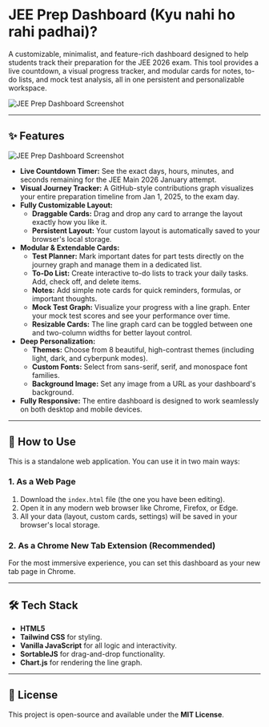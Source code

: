 # JEE Prep Dashboard (Kyu nahi ho rahi padhai)?

A customizable, minimalist, and feature-rich dashboard designed to help students track their preparation for the JEE 2026 exam. This tool provides a live countdown, a visual progress tracker, and modular cards for notes, to-do lists, and mock test analysis, all in one persistent and personalizable workspace.

![JEE Prep Dashboard Screenshot](https://i.ibb.co/Cp6jbLQM/Screenshot-2025-08-16-230241.png) 

---

## ✨ Features

![JEE Prep Dashboard Screenshot](https://i.ibb.co/jvg4cK27/Screenshot-2025-08-17-150950.png) 

* **Live Countdown Timer:** See the exact days, hours, minutes, and seconds remaining for the JEE Main 2026 January attempt.
* **Visual Journey Tracker:** A GitHub-style contributions graph visualizes your entire preparation timeline from Jan 1, 2025, to the exam day.
* **Fully Customizable Layout:**
    * **Draggable Cards:** Drag and drop any card to arrange the layout exactly how you like it.
    * **Persistent Layout:** Your custom layout is automatically saved to your browser's local storage.
* **Modular & Extendable Cards:**
    * **Test Planner:** Mark important dates for part tests directly on the journey graph and manage them in a dedicated list.
    * **To-Do List:** Create interactive to-do lists to track your daily tasks. Add, check off, and delete items.
    * **Notes:** Add simple note cards for quick reminders, formulas, or important thoughts.
    * **Mock Test Graph:** Visualize your progress with a line graph. Enter your mock test scores and see your performance over time.
    * **Resizable Cards:** The line graph card can be toggled between one and two-column widths for better layout control.
* **Deep Personalization:**
    * **Themes:** Choose from 8 beautiful, high-contrast themes (including light, dark, and cyberpunk modes).
    * **Custom Fonts:** Select from sans-serif, serif, and monospace font families.
    * **Background Image:** Set any image from a URL as your dashboard's background.
* **Fully Responsive:** The entire dashboard is designed to work seamlessly on both desktop and mobile devices.


---

## 🚀 How to Use

This is a standalone web application. You can use it in two main ways:

### 1. As a Web Page

1.  Download the `index.html` file (the one you have been editing).
2.  Open it in any modern web browser like Chrome, Firefox, or Edge.
3.  All your data (layout, custom cards, settings) will be saved in your browser's local storage.

### 2. As a Chrome New Tab Extension (Recommended)

For the most immersive experience, you can set this dashboard as your new tab page in Chrome.

---

## 🛠️ Tech Stack

* **HTML5**
* **Tailwind CSS** for styling.
* **Vanilla JavaScript** for all logic and interactivity.
* **SortableJS** for drag-and-drop functionality.
* **Chart.js** for rendering the line graph.

---

## 📄 License

This project is open-source and available under the **MIT License**. 
